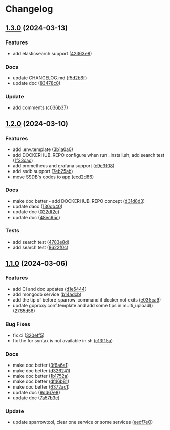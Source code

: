 # Changelog

## [1.3.0](https://github.com/WGrape/sparrow/compare/v1.2.0...v1.3.0) (2024-03-13)


### Features

* add elasticsearch support ([42363e8](https://github.com/WGrape/sparrow/commit/42363e8bebb2abe6c43d2885582464b744489a5b))


### Docs

* update CHANGELOG.md ([f5d2b6f](https://github.com/WGrape/sparrow/commit/f5d2b6fc3dd12194114a83bfc645be6f673291e3))
* update doc ([83478c8](https://github.com/WGrape/sparrow/commit/83478c898022833b59045dc24d9366c262efc574))


### Update

* add comments ([c036b37](https://github.com/WGrape/sparrow/commit/c036b3788e9670c8d8fd68139bd4a924fd13cca0))

## [1.2.0](https://github.com/WGrape/sparrow/compare/v1.1.0...v1.2.0) (2024-03-10)


### Features

* add .env.template ([3b1a0a0](https://github.com/WGrape/sparrow/commit/3b1a0a094f8bfd516c52eaa47186bb798f63d5a5))
* add DOCKERHUB_REPO configure when run _install.sh, add search test ([1f33cac](https://github.com/WGrape/sparrow/commit/1f33cac969641dc0d675474361a6b3333f4699ac))
* add prometheus and grafana support ([c9e3f08](https://github.com/WGrape/sparrow/commit/c9e3f0891b295d37ca74ca4b6e228ab8ddc70a6c))
* add ssdb support ([7eb25ab](https://github.com/WGrape/sparrow/commit/7eb25ab1e67a830ee7987546d752cff5346da6b1))
* move SSDB's codes to app ([ecd2d86](https://github.com/WGrape/sparrow/commit/ecd2d8609d18946bd0bc465184d134a69f75fe88))


### Docs

* make doc better - add DOCKERHUB_REPO concept ([d31d8d3](https://github.com/WGrape/sparrow/commit/d31d8d3fcf762cbda267d7a69db471916e529bc9))
* update daoc ([130db40](https://github.com/WGrape/sparrow/commit/130db40208da4f2c95a66a3777d4017e9e9bb55c))
* update doc ([022df2c](https://github.com/WGrape/sparrow/commit/022df2ca56e15ba2efafacd4a5dd8a568244b61d))
* update doc ([48ec95c](https://github.com/WGrape/sparrow/commit/48ec95c4845b72eafbac91770ac6241b812a3404))


### Tests

* add search test ([4783e8d](https://github.com/WGrape/sparrow/commit/4783e8d51998dc13b97de3ea367b1bf07751f650))
* add search test ([8622f0c](https://github.com/WGrape/sparrow/commit/8622f0c5518686d54fd5687c7743a7fe742a01a3))

## [1.1.0](https://github.com/WGrape/sparrow/compare/v1.0.5...v1.1.0) (2024-03-06)


### Features

* add CI and doc updates ([d1e5444](https://github.com/WGrape/sparrow/commit/d1e54443c761d4e2c13105dfca28a6957815ea64))
* add mongodb service ([b14adcb](https://github.com/WGrape/sparrow/commit/b14adcb1f25619d04ab768d998ca456b6d383a96))
* add the tip of before_sparrow_command if docker not exits ([e035ca9](https://github.com/WGrape/sparrow/commit/e035ca9ccb2a8b69c71aca1c62db7747d27a3090))
* update goproxy.conf.template and add some tips in multi_upload() ([2765d56](https://github.com/WGrape/sparrow/commit/2765d56994a0fe0836d68f10cd8ac97a49c735b1))


### Bug Fixes

* fix ci ([320eff5](https://github.com/WGrape/sparrow/commit/320eff51625e9ee7ffedca701f42594b0fc6f030))
* fix the for syntax is not available in sh ([c13f15a](https://github.com/WGrape/sparrow/commit/c13f15a3cd3e57944547c94fe8651f74375757fd))


### Docs

* make doc better ([3f6a6a1](https://github.com/WGrape/sparrow/commit/3f6a6a11cdc785b3b138234e552e0a7936e32d5f))
* make doc better ([d326241](https://github.com/WGrape/sparrow/commit/d3262411bdc0422315c1cc3b21c8ae960b465d52))
* make doc better ([1b1752a](https://github.com/WGrape/sparrow/commit/1b1752a6c3d00b2d519096ba9deccea878ed0346))
* make doc better ([df46b81](https://github.com/WGrape/sparrow/commit/df46b81a18f79282358ca48fbe29e78583c995f7))
* make doc better ([6372ac1](https://github.com/WGrape/sparrow/commit/6372ac13ab22707b943de7e67e0768312bc022db))
* update doc ([9dd67e8](https://github.com/WGrape/sparrow/commit/9dd67e8b48c318ee6939ec7122af9678d7158963))
* update doc ([7a57b3e](https://github.com/WGrape/sparrow/commit/7a57b3e0cc777cddd19d162369ac6e83897d34dc))


### Update

* update sparrowtool, clear one service or some services ([eedf7e0](https://github.com/WGrape/sparrow/commit/eedf7e05c61207d75ae860740d3effcc85bc62b0))
